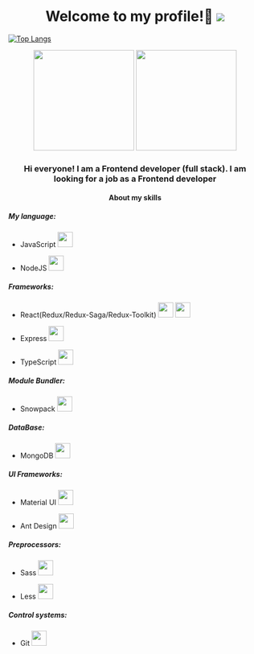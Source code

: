 ### <h1 align="center"> Welcome to my profile!👋   ![](https://komarev.com/ghpvc/?username=Exooo1&color=green)
[![Top Langs](https://github-readme-stats.vercel.app/api/top-langs/?username=anuraghazra&layout=compact)](https://github.com/anuraghazra/github-readme-stats)
<div id="header" align="center" background-color="red" display="flex">
  <img src="https://user-images.githubusercontent.com/52352285/96442452-c64f2700-1228-11eb-8c92-35a64d4cef32.gif" height="200px"/>
  <img src="https://media.giphy.com/media/kdFc8fubgS31b8DsVu/giphy.gif" height="200px"/>
</div>
  <div align="center">
    <h3>Hi everyone! I am a Frontend developer (full stack). I am looking for a job as a Frontend developer</h2>
  </div>
  <div>
    <h4 align="center">About my skills</h4>
    <div>
      <h5>My language:</h5>
      <ul>
         <li><p weight="900">JavaScript  <img width="30px" height="30px" src="https://upload.wikimedia.org/wikipedia/commons/thumb/9/99/Unofficial_JavaScript_logo_2.svg/800px-Unofficial_JavaScript_logo_2.svg.png"/></p></li>
         <li><p weight="900">NodeJS <img width="30px" height="30px" src="https://media.tproger.ru/uploads/2022/04/node_js_icon-cover-icon-original.png"/></p>
      </ul>
    </div>
    <div>
      <h5>Frameworks:</h5>
      <ul>
         <li><p weight="900">React(Redux/Redux-Saga/Redux-Toolkit)  <img width="30px" height="30px" src="https://media.tproger.ru/uploads/2020/12/react-roadmap-2021-cover-icon-original.png"/> <img width="30px" height="30px" src="https://lab.lectrum.io/static/logos/redux.png"/></p></li>
         <li><p weight="900">Express  <img width="30px" height="30px" src="https://wsofter.ru/wp-content/uploads/2017/12/node-express.png"/></p>
          <li><p weight="900">TypeScript  <img width="30px" height="30px" src="https://upload.wikimedia.org/wikipedia/commons/thumb/4/4c/Typescript_logo_2020.svg/1200px-Typescript_logo_2020.svg.png"/></p>
      </ul>
    </div>
     <div>
      <h5>Module Bundler:</h5>
      <ul>
         <li><p weight="900">Snowpack  <img width="30px" height="30px" src="https://i.ytimg.com/vi/nbwt3A9RzNw/maxresdefault.jpg"/></p>
      </ul>
    </div>
    <div>
      <h5>DataBase:</h5>
      <ul>
         <li><p weight="900">MongoDB  <img width="30px" height="30px" src="https://www.tutorialsteacher.com/Content/images/home/mongodb.svg"/></p>
      </ul>
    </div>
     <div>
      <h5>UI Frameworks:</h5>
      <ul>
         <li><p weight="900">Material UI  <img width="30px" height="30px" src="https://v4.mui.com/static/logo.png"/></p>
          <li><p weight="900">Ant Design  <img width="30px" height="30px" src="https://gw.alipayobjects.com/zos/antfincdn/upvrAjAPQX/Logo_Tech%252520UI.svg"/></p>
      </ul>
    </div>
    <div>
      <h5>Preprocessors:</h5>
      <ul>
         <li><p weight="900">Sass  <img width="30px" height="30px" src="https://upload.wikimedia.org/wikipedia/commons/thumb/8/81/LESS_Logo.svg/1200px-LESS_Logo.svg.png"/></p>
         <li><p weight="900">Less  <img width="30px" height="30px" src="https://cdn-icons-png.flaticon.com/512/5968/5968358.png"/></p>
      </ul>
    </div>
    <div>
      <h5>Control systems:</h5>
      <ul>
         <li><p weight="900">Git  <img width="30px" height="30px" src="https://media.tproger.ru/uploads/2020/12/git_guide_for_beginners-cover-icon-original.png"/></p>
      </ul>
    </div>
  </div>

<!--
**Exooo1/Exooo1** is a ✨ _special_ ✨ repository because its `README.md` (this file) appears on your GitHub profile.

Here are some ideas to get you started:

- 🔭 I’m currently working on ...
- 🌱 I’m currently learning ...
- 👯 I’m looking to collaborate on ...
- 🤔 I’m looking for help with ...
- 💬 Ask me about ...
- 📫 How to reach me: ...
- 😄 Pronouns: ...
- ⚡ Fun fact: ...
-->

